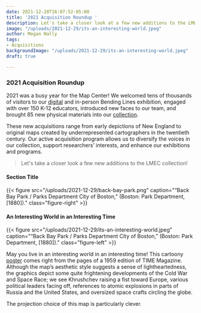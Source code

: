 ```yaml
---
date: 2021-12-28T16:07:52-05:00
title: '2021 Acquisition Roundup '
description: Let's take a closer look at a few new additions to the LMEC collection!
image: "/uploads/2021-12-29/its-an-interesting-world.jpeg"
author: Megan Nally
tags:
- Acquisitions
backgroundImage: "/uploads/2021-12-29/its-an-interesting-world.jpeg"
draft: true

---
```

### 2021 Acquisition Roundup

2021 was a busy year for the Map Center! We welcomed tens of thousands of visitors to our [digital](https://www.leventhalmap.org/digital-exhibitions/bending-lines/) and in-person Bending Lines exhibition, engaged with over 150 K-12 educators, introduced new faces to our team, and brought 85 new physical materials into our [collection](https://www.leventhalmap.org/collections/).

These new acquisitions range from early depictions of New England to original maps created by underrepresented cartographers in the twentieth century. Our active acquisition program allows us to diversify the voices in our collection, support researchers’ interests, and enhance our exhibitions and programs.

> Let's take a closer look a few new additions to the LMEC collection!

#### Section Title

{{< figure src="/uploads/2021-12-29/back-bay-park.png" caption="“Back Bay Park / Parks Department City of Boston,” (Boston: Park Department, \[1880\])." class="figure-right" >}}

#### An Interesting World in an Interesting Time

{{< figure src="/uploads/2021-12-29/its-an-interesting-world.jpeg" caption="“Back Bay Park / Parks Department City of Boston,” (Boston: Park Department, \[1880\])." class="figure-left" >}}

May you live in an interesting world in an interesting time! This cartoony [poster](https://bpl.bibliocommons.com/v2/record/S75C8079826) comes right from the pages of a 1959 edition of TIME Magazine. Although the map’s aesthetic style suggests a sense of lightheartedness, the graphics depict some quite frightening developments of the Cold War and Space Race; we see Khrushchev raising a fist toward Europe, various political leaders facing off, references to atomic explosions in parts of Russia and the United States, and oversized space crafts circling the globe.

The projection choice of this map is particularly clever.